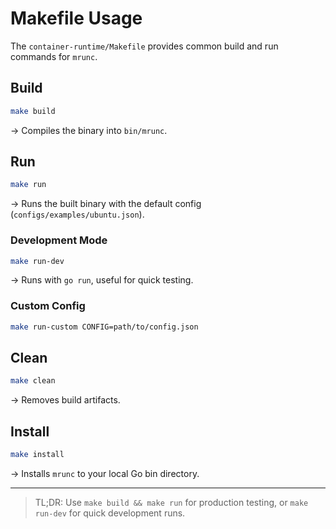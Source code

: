# Makefile Usage

The `container-runtime/Makefile` provides common build and run commands for `mrunc`.

## Build

```bash
make build
````

→ Compiles the binary into `bin/mrunc`.

## Run

```bash
make run
```

→ Runs the built binary with the default config (`configs/examples/ubuntu.json`).

### Development Mode

```bash
make run-dev
```

→ Runs with `go run`, useful for quick testing.

### Custom Config

```bash
make run-custom CONFIG=path/to/config.json
```

## Clean

```bash
make clean
```

→ Removes build artifacts.

## Install

```bash
make install
```

→ Installs `mrunc` to your local Go bin directory.

---

> TL;DR: Use `make build && make run` for production testing, or `make run-dev` for quick development runs.
